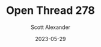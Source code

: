 ---
layout: podcast
title: "Open Thread 278"
author: Scott Alexander
description: https://astralcodexten.substack.com/p/open-thread-278
date: 2023-05-29
length: 115011
duration: 29
guid: open-thread-278
---